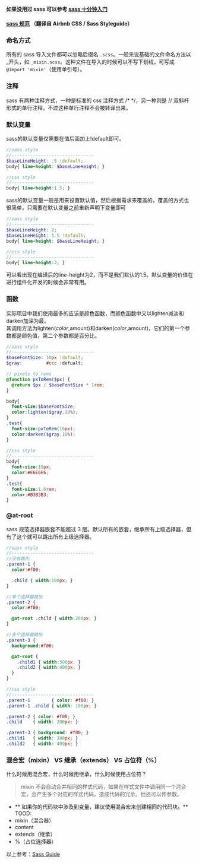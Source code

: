 #### 如果没用过 sass 可以参考 [sass 十分钟入门](http://www.sass.hk/sass-course.html)

#### [sass 规范](https://github.com/Zhangjd/css-style-guide) （翻译自 Airbnb CSS / Sass Styleguide）

### 命名方式
 所有的 sass 导入文件都可以忽略后缀名 `.scss`。一般来说基础的文件命名方法以_开头，如 `_mixin.scss`。这种文件在导入的时候可以不写下划线，可写成 `@import 'mixin'`（使用单引号）。


### 注释
sass 有两种注释方式，一种是标准的 css 注释方式 /\* \*/，另一种则是 // 双斜杆形式的单行注释，不过这种单行注释不会被转译出来。


### 默认变量
sass的默认变量仅需要在值后面加上!default即可。
```scss
//sass style
//-------------------------------
$baseLineHeight: .5 !default;
body{ line-height: $baseLineHeight; }

//css style
//-------------------------------
body{ line-height:1.5; }
```
sass的默认变量一般是用来设置默认值，然后根据需求来覆盖的，覆盖的方式也很简单，只需要在默认变量之前重新声明下变量即可
```scss
//sass style
//-------------------------------
$baseLineHeight: 2;
$baseLineHeight: 1.5 !default;
body{ line-height: $baseLineHeight; }

//css style
//-------------------------------
body{ line-height:2; }
```
可以看出现在编译后的line-height为2，而不是我们默认的1.5。默认变量的价值在进行组件化开发的时候会非常有用。

### 函数
实际项目中我们使用最多的应该是颜色函数，而颜色函数中又以lighten减淡和darken加深为最。  
其调用方法为lighten($color,$amount)和darken($color,$amount)，它们的第一个参数都是颜色值，第二个参数都是百分比。
````scss
//sass style
//-------------------------------                     
$baseFontSize: 10px !default;
$gray:         #ccc !defualt;        

// pixels to rems
@function pxToRem($px) {
  @return $px / $baseFontSize * 1rem;
}

body{
  font-size:$baseFontSize;
  color:lighten($gray,10%);
}
.test{
  font-size:pxToRem(16px);
  color:darken($gray,10%);
}

//css style
//-------------------------------
body{
  font-size:10px;
  color:#E6E6E6;
}
.test{
  font-size:1.6rem;
  color:#B3B3B3;
}
````

### @at-root
sass 规范选择器嵌套不能超过 3 层。默认所有的嵌套，继承所有上级选择器，但有了这个就可以跳出所有上级选择器。
```scss
//sass style
//-------------------------------
//没有跳出
.parent-1 {
  color:#f00;

  .child { width:100px; }
}

//单个选择器跳出
.parent-2 {
  color:#f00;

  @at-root .child { width:200px; }
}

//多个选择器跳出
.parent-3 {
  background:#f00;

  @at-root {
    .child1 { width:300px; }
    .child2 { width:400px; }
  }
}

//css style
//-------------------------------
.parent-1        { color: #f00; }
.parent-1 .child { width: 100px; }

.parent-2 { color: #f00; }
.child    { width: 200px; }

.parent-3 { background: #f00; }
.child1   { width: 300px; }
.child2   { width: 400px; }
```

### 混合宏（mixin） VS 继承（extends） VS 占位符（%）
什么时候用混合宏，什么时候用继承，什么时候使用占位符？

> mixin 不会自动合并相同的样式代码，如果在样式文件中调用同一个混合宏，会产生多个对应的样式代码，造成代码的冗余。他还可以传参数。  

* ** 如果你的代码块中涉及到变量，建议使用混合宏来创建相同的代码块。**    
TOOD:
* mixin（混合器）
* content
* extends（继承）
* %（占位选择器）


以上参考：[Sass Guide](http://www.w3cplus.com/sassguide/syntax.html)
